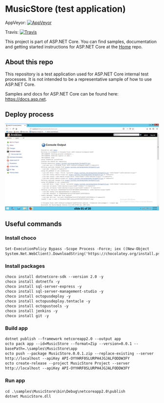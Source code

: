 MusicStore (test application)
=============================

AppVeyor: [![AppVeyor][appveyor-badge]][appveyor-build]

Travis:   [![Travis][travis-badge]][travis-build]

[appveyor-badge]: https://ci.appveyor.com/api/projects/status/ja8a7j6jscj7k3xa/branch/dev?svg=true
[appveyor-build]: https://ci.appveyor.com/project/aspnetci/MusicStore/branch/dev
[travis-badge]: https://travis-ci.org/aspnet/MusicStore.svg?branch=dev
[travis-build]: https://travis-ci.org/aspnet/MusicStore

This project is part of ASP.NET Core. You can find samples, documentation and getting started instructions for ASP.NET Core at the [Home](https://github.com/aspnet/home) repo.

## About this repo

This repository is a test application used for ASP.NET Core internal test processes.
It is not intended to be a representative sample of how to use ASP.NET Core.

Samples and docs for ASP.NET Core can be found here: <https://docs.asp.net>.

## Deploy process

![It works!](https://github.com/astepchenko/DevOps2019/blob/task5/stuff/deploy.gif)

## Useful commands

### Install choco
```
Set-ExecutionPolicy Bypass -Scope Process -Force; iex ((New-Object System.Net.WebClient).DownloadString('https://chocolatey.org/install.ps1'))
```

### Install packages
```
choco install dotnetcore-sdk --version 2.0 -y
choco install dotnetfx -y
choco install sql-server-express -y
choco install sql-server-management-studio -y
choco install octopusdeploy -y
choco install octopusdeploy.tentacle -y
choco install octopustools -y
choco install jenkins -y
choco install git -y
```

### Build app
```
dotnet publish --framework netcoreapp2.0 --output app
octo pack app --id=MusicStore --format=Zip --version=0.0.1 --basePath=.\samples\MusicStore\app
octo push --package MusicStore.0.0.1.zip --replace-existing --server http://localhost --apiKey API-OYYHRF0SLURPH4JGJALFODDW3FY
octo create-release --project MusicStore Project --server http://localhost --apiKey API-OYYHRF0SLURPH4JGJALFODDW3FY
```

### Run app
```
cd .\samples\MusicStore\bin\Debug\netcoreapp2.0\publish
dotnet MusicStore.dll
```